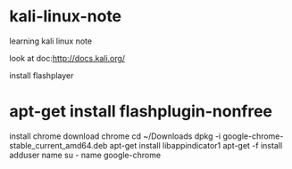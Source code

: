 # kali-linux-note
learning kali linux note

look at doc:http://docs.kali.org/

install flashplayer
# apt-get install flashplugin-nonfree

install chrome
download chrome
cd ~/Downloads
dpkg -i google-chrome-stable_current_amd64.deb
apt-get install libappindicator1
apt-get -f install
adduser name
su - name
google-chrome 
